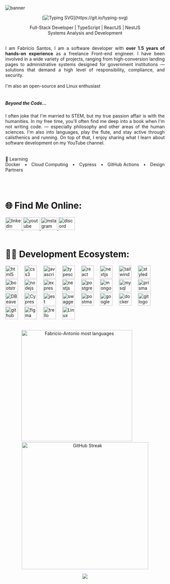
![banner](https://yt3.googleusercontent.com/RFl2dsRmwHLS3u4J5SRXZdBrN3ZftUYJSOznH99c-4bKqAH6oNTDscYO0QgNV1clhhFdXkHLaJU=w1707-fcrop64=1,00005a57ffffa5a8-k-c0xffffffff-no-nd-rj)
<br>
<div align="center">

[![Typing SVG](https://readme-typing-svg.demolab.com?font=Fira+Code&pause=1000&color=16B8F3&width=435&lines=Fabr%C3%ADcio+Santos%2C+dev+Full-Stack.)](https://git.io/typing-svg)

Full-Stack Developer | TypeScript | ReactJS | NestJS <br>
Systems Analysis and Development <br><br>
</div>
<div align="justify">
  
I am Fabrício Santos, I am a software developer with **over 1.5 years of hands-on experience** as a freelance Front-end engineer. I have been involved in a wide variety of projects, ranging from high-conversion landing pages to administrative systems designed for government institutions — solutions that demand a high level of responsibility, compliance, and security. <br>
<br>
I'm also an open-source and Linux enthusiast
<br>
<br>

##### Beyond the Code...
I often joke that I'm married to STEM, but my true passion affair is with the humanities. In my free time, you'll often find me deep into a book when I'm not writing code. — especially philosophy and other areas of the human sciences.
I'm also into languages, play the flute, and stay active through calisthenics and running. On top of that, I enjoy sharing what I learn about software development on my YouTube channel.<br>
<br>
<br>
🌱 Learning <br>
Docker &nbsp; • &nbsp; Cloud Computing &nbsp; • &nbsp; Cypress &nbsp; • &nbsp; GitHub Actions &nbsp; • &nbsp; Design Partners
</div>

<br>
<br>

# 🌐 Find Me Online:
<div align="left">
  <a href="https://www.linkedin.com/in/fabricio-ss/" target="_blank">
    <img src="https://raw.githubusercontent.com/maurodesouza/profile-readme-generator/master/src/assets/icons/social/linkedin/default.svg" width="52" height="40" alt="linkedin logo"  />
  </a>
  <a href="https://www.youtube.com/@DevFabricioSantos" target="_blank">
    <img src="https://raw.githubusercontent.com/maurodesouza/profile-readme-generator/master/src/assets/icons/social/youtube/default.svg" width="52" height="40" alt="youtube logo"  />
  </a>
  <a href="https://www.instagram.com/fabriciosantos.dev/" target="_blank">
    <img src="https://raw.githubusercontent.com/maurodesouza/profile-readme-generator/master/src/assets/icons/social/instagram/default.svg" width="52" height="40" alt="instagram logo"  />
  </a>
  <a href="https://discord.com/users/donald_duck.dev" target="_blank">
    <img src="https://raw.githubusercontent.com/maurodesouza/profile-readme-generator/master/src/assets/icons/social/discord/default.svg" width="52" height="40" alt="discord logo"  />
  </a>
</div>

<br>

# 👨‍💻 Development Ecosystem:

<div align="left">
  <img src="https://cdn.jsdelivr.net/gh/devicons/devicon/icons/html5/html5-original.svg" height="40" alt="html5 logo"  />
  <img width="12" />
  <img src="https://cdn.jsdelivr.net/gh/devicons/devicon/icons/css3/css3-original.svg" height="40" alt="css3 logo"  />
  <img width="12" />
  <img src="https://cdn.jsdelivr.net/gh/devicons/devicon/icons/javascript/javascript-original.svg" height="40" alt="javascript logo"  />
  <img width="12" />
  <img src="https://cdn.jsdelivr.net/gh/devicons/devicon/icons/typescript/typescript-original.svg" height="40" alt="typescript logo"  />
  <img width="12" />
  <img src="https://cdn.jsdelivr.net/gh/devicons/devicon/icons/react/react-original.svg" height="40" alt="react logo"  />
  <img width="12" />
  <img src="https://cdn.jsdelivr.net/gh/devicons/devicon/icons/nextjs/nextjs-original.svg" height="40" alt="nextjs logo"  />
  <img width="12" />
  <img src="https://cdn.simpleicons.org/tailwindcss/06B6D4" height="40" alt="tailwindcss logo"  />
  <img width="12" />
  <img src="https://skillicons.dev/icons?i=styledcomponents" height="40" alt="styledcomponents logo"  />
  <img width="12" />
  <img src="https://cdn.jsdelivr.net/gh/devicons/devicon/icons/bootstrap/bootstrap-original.svg" height="40" alt="bootstrap logo"  />
  <img width="12" />
  <img src="https://cdn.jsdelivr.net/gh/devicons/devicon/icons/nodejs/nodejs-original.svg" height="40" alt="nodejs logo"  />
  <img width="12" />
  <img src="https://skillicons.dev/icons?i=express" height="40" alt="express logo"  />
  <img width="12" />
  <img src="https://cdn.jsdelivr.net/gh/devicons/devicon/icons/nestjs/nestjs-original.svg" height="40" alt="nestjs logo"  />
  <img width="12" />
  <img src="https://cdn.jsdelivr.net/gh/devicons/devicon/icons/postgresql/postgresql-original.svg" height="40" alt="postgresql logo"  />
  <img width="12" />
  <img src="https://cdn.jsdelivr.net/gh/devicons/devicon/icons/mongodb/mongodb-original.svg" height="40" alt="mongodb logo"  />
  <img width="12" />
  <img src="https://cdn.jsdelivr.net/gh/devicons/devicon/icons/mysql/mysql-original.svg" height="40" alt="mysql logo"  />
  <img width="12" />
  <img src="https://skillicons.dev/icons?i=prisma" height="40" alt="prisma logo"  />
  <img width="12" />
  <img src="https://cdn.jsdelivr.net/gh/devicons/devicon@latest/icons/dbeaver/dbeaver-original.svg" height="40" alt="DBeaver logo"  />
  <img width="12" /> 
  <img src="https://cdn.jsdelivr.net/gh/devicons/devicon@latest/icons/cypressio/cypressio-plain.svg" height="40" alt="Cypress logo" />
  <img width="12" />
  <img src="https://cdn.jsdelivr.net/gh/devicons/devicon/icons/jest/jest-plain.svg" height="40" alt="jest logo" alt="Jest logo" />
  <img width="12" />
  <img src="https://cdn.jsdelivr.net/gh/devicons/devicon@latest/icons/swagger/swagger-original.svg" height="40" alt="swagger logo" />
  <img width="12" />
  <img src="https://skillicons.dev/icons?i=postman" height="40" alt="postman logo"  />
  <img width="12" />
  <img src="https://cdn.jsdelivr.net/gh/devicons/devicon@latest/icons/googlecloud/googlecloud-original.svg" height="40" alt="google cloud plataform logo" />
  <img width="12" />
  <img src="https://cdn.jsdelivr.net/gh/devicons/devicon@latest/icons/docker/docker-original.svg" height="40" alt="docker logo" />
  <img width="12" />    
  <img src="https://cdn.jsdelivr.net/gh/devicons/devicon/icons/git/git-original.svg" height="40" alt="git logo"  />
  <img width="12" />
  <img src="https://skillicons.dev/icons?i=github" height="40" alt="github logo"  />
  <img width="12" />
  <img src="https://cdn.jsdelivr.net/gh/devicons/devicon/icons/figma/figma-original.svg" height="40" alt="figma logo"  />
  <img width="12" />
  <img src="https://cdn.jsdelivr.net/gh/devicons/devicon/icons/trello/trello-plain.svg" height="40" alt="trello logo"  />
  <img width="12" />
  <img src="https://cdn.jsdelivr.net/gh/devicons/devicon@latest/icons/linux/linux-original.svg" height="40" alt="Linux logo" />
  <img width="12" />
</div>

<br>
<div align="center">

  <img 
    src="https://github-readme-stats.vercel.app/api/top-langs/?username=Fabricio-Antonio&layout=compact&theme=vision-friendly-dark" 
    width="350" 
    alt="Fabricio-Antonio most languages" 
  />
<img width="48" />
 <img 
     src="https://github-readme-streak-stats.herokuapp.com/?user=Fabricio-Antonio&theme=vision-friendly-dark&hide_border=false" 
     width="400" 
     alt="GitHub Streak" 
   />

</div>

<div align="center">
  <img src="https://profile-counter.glitch.me/Fabricio-Antonio/count.svg?"  />
</div>
